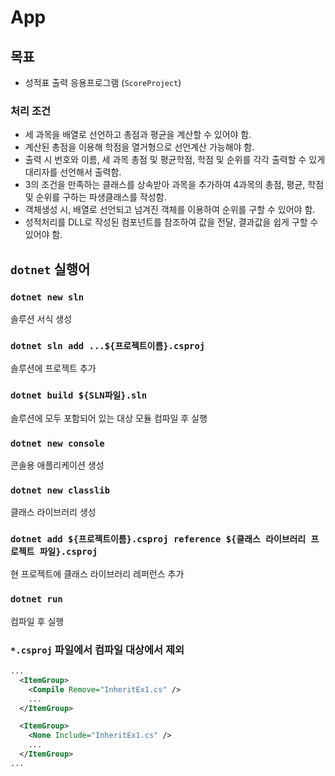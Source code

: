# App

## 목표
 - 성적표 출력 응용프로그램 (`ScoreProject`)

### 처리 조건
 - 세 과목을 배열로 선언하고 총점과 평균을 계산할 수 있어야 함.
 - 계산된 총점을 이용해 학점을 열거형으로 선언계산 가능해야 함.
 - 출력 시 번호와 이름, 세 과목 총점 및 평균학점, 학점 및 순위를 각각 출력할 수 있게 대리자를 선언해서 출력함.
 - 3의 조건을 만족하는 클래스를 상속받아 과목을 추가하여 4과목의 총점, 평균, 학점 및 순위를 구하는 파생클래스를 작성함.
 - 객체생성 시, 배열로 선언되고 넘겨진 객체를 이용하여 순위를 구할 수 있어야 함.
 - 성적처리를 DLL로 작성된 컴포넌트를 참조하여 값을 전달, 결과값을 쉽게 구할 수 있어야 함.
 
## `dotnet` 실행어

### `dotnet new sln`
솔루션 서식 생성

### `dotnet sln add ...${프로젝트이름}.csproj`
솔루션에 프로젝트 추가 

### `dotnet build ${SLN파일}.sln`
솔루션에 모두 포함되어 있는 대상 모듈 컴파일 후 실행 

### `dotnet new console`
콘솔용 애플리케이션 생성

### `dotnet new classlib`
클래스 라이브러리 생성

### `dotnet add ${프로젝트이름}.csproj reference ${클래스 라이브러리 프로젝트 파일}.csproj`
현 프로젝트에 클래스 라이브러리 레퍼런스 추가

### `dotnet run`
컴파일 후 실행

### `*.csproj` 파일에서 컴파일 대상에서 제외

```xml
...
  <ItemGroup>
    <Compile Remove="InheritEx1.cs" />
    ...
  </ItemGroup>

  <ItemGroup>
    <None Include="InheritEx1.cs" />
    ...
  </ItemGroup>
...
```